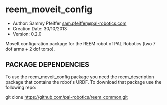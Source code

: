 reem_moveit_config
==================
* Author: Sammy Pfeiffer <sam.pfeiffer@pal-robotics.com>
* Creation Date: 30/10/2013
* Version: 0.2.0

MoveIt configuration package for the REEM robot of PAL Robotics (two 7 dof arms + 2 dof torso). 


PACKAGE DEPENDENCIES
---------

To use the reem_moveit_config package you need the reem_description package that contains the robot's URDF. To download that package use the following repo:

   git clone https://github.com/pal-robotics/reem_common.git

